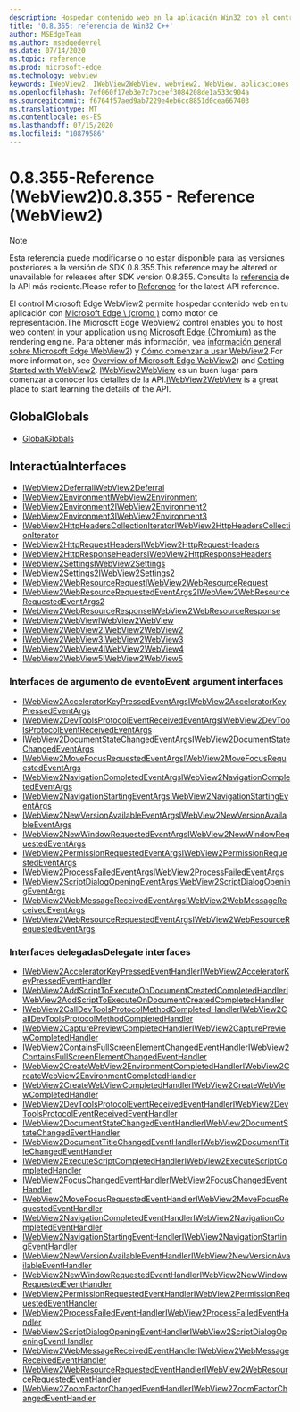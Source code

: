 ```yaml
---
description: Hospedar contenido web en la aplicación Win32 con el control de WebView 2 de Microsoft Edge
title: '0.8.355: referencia de Win32 C++'
author: MSEdgeTeam
ms.author: msedgedevrel
ms.date: 07/14/2020
ms.topic: reference
ms.prod: microsoft-edge
ms.technology: webview
keywords: IWebView2, IWebView2WebView, webview2, WebView, aplicaciones Win32, Win32, Edge, ICoreWebView2, ICoreWebView2Host, control de explorador, HTML Edge
ms.openlocfilehash: 7ef060f17eb3e7c7bceef3084208de1a533c904a
ms.sourcegitcommit: f6764f57aed9ab7229e4eb6cc8851d0cea667403
ms.translationtype: MT
ms.contentlocale: es-ES
ms.lasthandoff: 07/15/2020
ms.locfileid: "10879586"
---
```

# <span data-ttu-id="06feb-104">0.8.355-Reference (WebView2)</span><span class="sxs-lookup"><span data-stu-id="06feb-104">0.8.355 - Reference (WebView2)</span></span>  

> [!NOTE]
> <span data-ttu-id="06feb-105">Esta referencia puede modificarse o no estar disponible para las versiones posteriores a la versión de SDK 0.8.355.</span><span class="sxs-lookup"><span data-stu-id="06feb-105">This reference may be altered or unavailable for releases after SDK version 0.8.355.</span></span>  <span data-ttu-id="06feb-106">Consulta la [referencia](../../webview2-api-reference.md) de la API más reciente.</span><span class="sxs-lookup"><span data-stu-id="06feb-106">Please refer to [Reference](../../webview2-api-reference.md) for the latest API reference.</span></span>

<span data-ttu-id="06feb-107">El control Microsoft Edge WebView2 permite hospedar contenido web en tu aplicación con [Microsoft Edge \ (cromo \)](https://www.microsoftedgeinsider.com) como motor de representación.</span><span class="sxs-lookup"><span data-stu-id="06feb-107">The Microsoft Edge WebView2 control enables you to host web content in your application using [Microsoft Edge \(Chromium\)](https://www.microsoftedgeinsider.com) as the rendering engine.</span></span>  <span data-ttu-id="06feb-108">Para obtener más información, vea [información general sobre Microsoft Edge WebView2](../../index.md)) y [Cómo comenzar a usar WebView2](../../gettingstarted/win32.md).</span><span class="sxs-lookup"><span data-stu-id="06feb-108">For more information, see [Overview of Microsoft Edge WebView2](../../index.md)) and [Getting Started with WebView2](../../gettingstarted/win32.md).</span></span>  <span data-ttu-id="06feb-109">[IWebView2WebView](0-8-190/IWebView2WebView.md) es un buen lugar para comenzar a conocer los detalles de la API.</span><span class="sxs-lookup"><span data-stu-id="06feb-109">[IWebView2WebView](0-8-190/IWebView2WebView.md) is a great place to start learning the details of the API.</span></span>  

## <span data-ttu-id="06feb-110">Global</span><span class="sxs-lookup"><span data-stu-id="06feb-110">Globals</span></span>  

*   [<span data-ttu-id="06feb-111">Global</span><span class="sxs-lookup"><span data-stu-id="06feb-111">Globals</span></span>](0-8-190/webview2-idl.md)  

## <span data-ttu-id="06feb-112">Interactúa</span><span class="sxs-lookup"><span data-stu-id="06feb-112">Interfaces</span></span>  
*   [<span data-ttu-id="06feb-113">IWebView2Deferral</span><span class="sxs-lookup"><span data-stu-id="06feb-113">IWebView2Deferral</span></span>](0-8-190/IWebView2Deferral.md)
*   [<span data-ttu-id="06feb-114">IWebView2Environment</span><span class="sxs-lookup"><span data-stu-id="06feb-114">IWebView2Environment</span></span>](0-8-190/IWebView2Environment.md)
*   [<span data-ttu-id="06feb-115">IWebView2Environment2</span><span class="sxs-lookup"><span data-stu-id="06feb-115">IWebView2Environment2</span></span>](0-8-190/IWebView2Environment2.md)
*   [<span data-ttu-id="06feb-116">IWebView2Environment3</span><span class="sxs-lookup"><span data-stu-id="06feb-116">IWebView2Environment3</span></span>](0-8-190/IWebView2Environment3.md)
*   [<span data-ttu-id="06feb-117">IWebView2HttpHeadersCollectionIterator</span><span class="sxs-lookup"><span data-stu-id="06feb-117">IWebView2HttpHeadersCollectionIterator</span></span>](0-8-190/IWebView2HttpHeadersCollectionIterator.md)
*   [<span data-ttu-id="06feb-118">IWebView2HttpRequestHeaders</span><span class="sxs-lookup"><span data-stu-id="06feb-118">IWebView2HttpRequestHeaders</span></span>](0-8-190/IWebView2HttpRequestHeaders.md)
*   [<span data-ttu-id="06feb-119">IWebView2HttpResponseHeaders</span><span class="sxs-lookup"><span data-stu-id="06feb-119">IWebView2HttpResponseHeaders</span></span>](0-8-190/IWebView2HttpResponseHeaders.md)
*   [<span data-ttu-id="06feb-120">IWebView2Settings</span><span class="sxs-lookup"><span data-stu-id="06feb-120">IWebView2Settings</span></span>](0-8-190/IWebView2Settings.md)
*   [<span data-ttu-id="06feb-121">IWebView2Settings2</span><span class="sxs-lookup"><span data-stu-id="06feb-121">IWebView2Settings2</span></span>](0-8-190/IWebView2Settings2.md)
*   [<span data-ttu-id="06feb-122">IWebView2WebResourceRequest</span><span class="sxs-lookup"><span data-stu-id="06feb-122">IWebView2WebResourceRequest</span></span>](0-8-190/IWebView2WebResourceRequest.md)
*   [<span data-ttu-id="06feb-123">IWebView2WebResourceRequestedEventArgs2</span><span class="sxs-lookup"><span data-stu-id="06feb-123">IWebView2WebResourceRequestedEventArgs2</span></span>](0-8-190/IWebView2WebResourceRequestedEventArgs2.md)
*   [<span data-ttu-id="06feb-124">IWebView2WebResourceResponse</span><span class="sxs-lookup"><span data-stu-id="06feb-124">IWebView2WebResourceResponse</span></span>](0-8-190/IWebView2WebResourceResponse.md)
*   [<span data-ttu-id="06feb-125">IWebView2WebView</span><span class="sxs-lookup"><span data-stu-id="06feb-125">IWebView2WebView</span></span>](0-8-190/IWebView2WebView.md)
*   [<span data-ttu-id="06feb-126">IWebView2WebView2</span><span class="sxs-lookup"><span data-stu-id="06feb-126">IWebView2WebView2</span></span>](0-8-190/IWebView2WebView2.md)
*   [<span data-ttu-id="06feb-127">IWebView2WebView3</span><span class="sxs-lookup"><span data-stu-id="06feb-127">IWebView2WebView3</span></span>](0-8-190/IWebView2WebView3.md)
*   [<span data-ttu-id="06feb-128">IWebView2WebView4</span><span class="sxs-lookup"><span data-stu-id="06feb-128">IWebView2WebView4</span></span>](0-8-190/IWebView2WebView4.md)
*   [<span data-ttu-id="06feb-129">IWebView2WebView5</span><span class="sxs-lookup"><span data-stu-id="06feb-129">IWebView2WebView5</span></span>](0-8-190/IWebView2WebView5.md)

### <span data-ttu-id="06feb-130">Interfaces de argumento de evento</span><span class="sxs-lookup"><span data-stu-id="06feb-130">Event argument interfaces</span></span>

*   [<span data-ttu-id="06feb-131">IWebView2AcceleratorKeyPressedEventArgs</span><span class="sxs-lookup"><span data-stu-id="06feb-131">IWebView2AcceleratorKeyPressedEventArgs</span></span>](0-8-190/IWebView2AcceleratorKeyPressedEventArgs.md)
*   [<span data-ttu-id="06feb-132">IWebView2DevToolsProtocolEventReceivedEventArgs</span><span class="sxs-lookup"><span data-stu-id="06feb-132">IWebView2DevToolsProtocolEventReceivedEventArgs</span></span>](0-8-190/IWebView2DevToolsProtocolEventReceivedEventArgs.md)
*   [<span data-ttu-id="06feb-133">IWebView2DocumentStateChangedEventArgs</span><span class="sxs-lookup"><span data-stu-id="06feb-133">IWebView2DocumentStateChangedEventArgs</span></span>](0-8-190/IWebView2DocumentStateChangedEventArgs.md)
*   [<span data-ttu-id="06feb-134">IWebView2MoveFocusRequestedEventArgs</span><span class="sxs-lookup"><span data-stu-id="06feb-134">IWebView2MoveFocusRequestedEventArgs</span></span>](0-8-190/IWebView2MoveFocusRequestedEventArgs.md)
*   [<span data-ttu-id="06feb-135">IWebView2NavigationCompletedEventArgs</span><span class="sxs-lookup"><span data-stu-id="06feb-135">IWebView2NavigationCompletedEventArgs</span></span>](0-8-190/IWebView2NavigationCompletedEventArgs.md)
*   [<span data-ttu-id="06feb-136">IWebView2NavigationStartingEventArgs</span><span class="sxs-lookup"><span data-stu-id="06feb-136">IWebView2NavigationStartingEventArgs</span></span>](0-8-190/IWebView2NavigationStartingEventArgs.md)
*   [<span data-ttu-id="06feb-137">IWebView2NewVersionAvailableEventArgs</span><span class="sxs-lookup"><span data-stu-id="06feb-137">IWebView2NewVersionAvailableEventArgs</span></span>](0-8-190/IWebView2NewVersionAvailableEventArgs.md)
*   [<span data-ttu-id="06feb-138">IWebView2NewWindowRequestedEventArgs</span><span class="sxs-lookup"><span data-stu-id="06feb-138">IWebView2NewWindowRequestedEventArgs</span></span>](0-8-190/IWebView2NewWindowRequestedEventArgs.md)
*   [<span data-ttu-id="06feb-139">IWebView2PermissionRequestedEventArgs</span><span class="sxs-lookup"><span data-stu-id="06feb-139">IWebView2PermissionRequestedEventArgs</span></span>](0-8-190/IWebView2PermissionRequestedEventArgs.md)
*   [<span data-ttu-id="06feb-140">IWebView2ProcessFailedEventArgs</span><span class="sxs-lookup"><span data-stu-id="06feb-140">IWebView2ProcessFailedEventArgs</span></span>](0-8-190/IWebView2ProcessFailedEventArgs.md)
*   [<span data-ttu-id="06feb-141">IWebView2ScriptDialogOpeningEventArgs</span><span class="sxs-lookup"><span data-stu-id="06feb-141">IWebView2ScriptDialogOpeningEventArgs</span></span>](0-8-190/IWebView2ScriptDialogOpeningEventArgs.md)
*   [<span data-ttu-id="06feb-142">IWebView2WebMessageReceivedEventArgs</span><span class="sxs-lookup"><span data-stu-id="06feb-142">IWebView2WebMessageReceivedEventArgs</span></span>](0-8-190/IWebView2WebMessageReceivedEventArgs.md)
*   [<span data-ttu-id="06feb-143">IWebView2WebResourceRequestedEventArgs</span><span class="sxs-lookup"><span data-stu-id="06feb-143">IWebView2WebResourceRequestedEventArgs</span></span>](0-8-190/IWebView2WebResourceRequestedEventArgs.md)

### <span data-ttu-id="06feb-144">Interfaces delegadas</span><span class="sxs-lookup"><span data-stu-id="06feb-144">Delegate interfaces</span></span>

*   [<span data-ttu-id="06feb-145">IWebView2AcceleratorKeyPressedEventHandler</span><span class="sxs-lookup"><span data-stu-id="06feb-145">IWebView2AcceleratorKeyPressedEventHandler</span></span>](0-8-190/IWebView2AcceleratorKeyPressedEventHandler.md)
*   [<span data-ttu-id="06feb-146">IWebView2AddScriptToExecuteOnDocumentCreatedCompletedHandler</span><span class="sxs-lookup"><span data-stu-id="06feb-146">IWebView2AddScriptToExecuteOnDocumentCreatedCompletedHandler</span></span>](0-8-190/IWebView2AddScriptToExecuteOnDocumentCreatedCompletedHandler.md)
*   [<span data-ttu-id="06feb-147">IWebView2CallDevToolsProtocolMethodCompletedHandler</span><span class="sxs-lookup"><span data-stu-id="06feb-147">IWebView2CallDevToolsProtocolMethodCompletedHandler</span></span>](0-8-190/IWebView2CallDevToolsProtocolMethodCompletedHandler.md)
*   [<span data-ttu-id="06feb-148">IWebView2CapturePreviewCompletedHandler</span><span class="sxs-lookup"><span data-stu-id="06feb-148">IWebView2CapturePreviewCompletedHandler</span></span>](0-8-190/IWebView2CapturePreviewCompletedHandler.md)
*   [<span data-ttu-id="06feb-149">IWebView2ContainsFullScreenElementChangedEventHandler</span><span class="sxs-lookup"><span data-stu-id="06feb-149">IWebView2ContainsFullScreenElementChangedEventHandler</span></span>](0-8-190/IWebView2ContainsFullScreenElementChangedEventHandler.md)
*   [<span data-ttu-id="06feb-150">IWebView2CreateWebView2EnvironmentCompletedHandler</span><span class="sxs-lookup"><span data-stu-id="06feb-150">IWebView2CreateWebView2EnvironmentCompletedHandler</span></span>](0-8-190/IWebView2CreateWebView2EnvironmentCompletedHandler.md)
*   [<span data-ttu-id="06feb-151">IWebView2CreateWebViewCompletedHandler</span><span class="sxs-lookup"><span data-stu-id="06feb-151">IWebView2CreateWebViewCompletedHandler</span></span>](0-8-190/IWebView2CreateWebViewCompletedHandler.md)
*   [<span data-ttu-id="06feb-152">IWebView2DevToolsProtocolEventReceivedEventHandler</span><span class="sxs-lookup"><span data-stu-id="06feb-152">IWebView2DevToolsProtocolEventReceivedEventHandler</span></span>](0-8-190/IWebView2DevToolsProtocolEventReceivedEventHandler.md)
*   [<span data-ttu-id="06feb-153">IWebView2DocumentStateChangedEventHandler</span><span class="sxs-lookup"><span data-stu-id="06feb-153">IWebView2DocumentStateChangedEventHandler</span></span>](0-8-190/IWebView2DocumentStateChangedEventHandler.md)
*   [<span data-ttu-id="06feb-154">IWebView2DocumentTitleChangedEventHandler</span><span class="sxs-lookup"><span data-stu-id="06feb-154">IWebView2DocumentTitleChangedEventHandler</span></span>](0-8-190/IWebView2DocumentTitleChangedEventHandler.md)
*   [<span data-ttu-id="06feb-155">IWebView2ExecuteScriptCompletedHandler</span><span class="sxs-lookup"><span data-stu-id="06feb-155">IWebView2ExecuteScriptCompletedHandler</span></span>](0-8-190/IWebView2ExecuteScriptCompletedHandler.md)
*   [<span data-ttu-id="06feb-156">IWebView2FocusChangedEventHandler</span><span class="sxs-lookup"><span data-stu-id="06feb-156">IWebView2FocusChangedEventHandler</span></span>](0-8-190/IWebView2FocusChangedEventHandler.md)
*   [<span data-ttu-id="06feb-157">IWebView2MoveFocusRequestedEventHandler</span><span class="sxs-lookup"><span data-stu-id="06feb-157">IWebView2MoveFocusRequestedEventHandler</span></span>](0-8-190/IWebView2MoveFocusRequestedEventHandler.md)
*   [<span data-ttu-id="06feb-158">IWebView2NavigationCompletedEventHandler</span><span class="sxs-lookup"><span data-stu-id="06feb-158">IWebView2NavigationCompletedEventHandler</span></span>](0-8-190/IWebView2NavigationCompletedEventHandler.md)
*   [<span data-ttu-id="06feb-159">IWebView2NavigationStartingEventHandler</span><span class="sxs-lookup"><span data-stu-id="06feb-159">IWebView2NavigationStartingEventHandler</span></span>](0-8-190/IWebView2NavigationStartingEventHandler.md)
*   [<span data-ttu-id="06feb-160">IWebView2NewVersionAvailableEventHandler</span><span class="sxs-lookup"><span data-stu-id="06feb-160">IWebView2NewVersionAvailableEventHandler</span></span>](0-8-190/IWebView2NewVersionAvailableEventHandler.md)
*   [<span data-ttu-id="06feb-161">IWebView2NewWindowRequestedEventHandler</span><span class="sxs-lookup"><span data-stu-id="06feb-161">IWebView2NewWindowRequestedEventHandler</span></span>](0-8-190/IWebView2NewWindowRequestedEventHandler.md)
*   [<span data-ttu-id="06feb-162">IWebView2PermissionRequestedEventHandler</span><span class="sxs-lookup"><span data-stu-id="06feb-162">IWebView2PermissionRequestedEventHandler</span></span>](0-8-190/IWebView2PermissionRequestedEventHandler.md)
*   [<span data-ttu-id="06feb-163">IWebView2ProcessFailedEventHandler</span><span class="sxs-lookup"><span data-stu-id="06feb-163">IWebView2ProcessFailedEventHandler</span></span>](0-8-190/IWebView2ProcessFailedEventHandler.md)
*   [<span data-ttu-id="06feb-164">IWebView2ScriptDialogOpeningEventHandler</span><span class="sxs-lookup"><span data-stu-id="06feb-164">IWebView2ScriptDialogOpeningEventHandler</span></span>](0-8-190/IWebView2ScriptDialogOpeningEventHandler.md)
*   [<span data-ttu-id="06feb-165">IWebView2WebMessageReceivedEventHandler</span><span class="sxs-lookup"><span data-stu-id="06feb-165">IWebView2WebMessageReceivedEventHandler</span></span>](0-8-190/IWebView2WebMessageReceivedEventHandler.md)
*   [<span data-ttu-id="06feb-166">IWebView2WebResourceRequestedEventHandler</span><span class="sxs-lookup"><span data-stu-id="06feb-166">IWebView2WebResourceRequestedEventHandler</span></span>](0-8-190/IWebView2WebResourceRequestedEventHandler.md)
*   [<span data-ttu-id="06feb-167">IWebView2ZoomFactorChangedEventHandler</span><span class="sxs-lookup"><span data-stu-id="06feb-167">IWebView2ZoomFactorChangedEventHandler</span></span>](0-8-190/IWebView2ZoomFactorChangedEventHandler.md)
